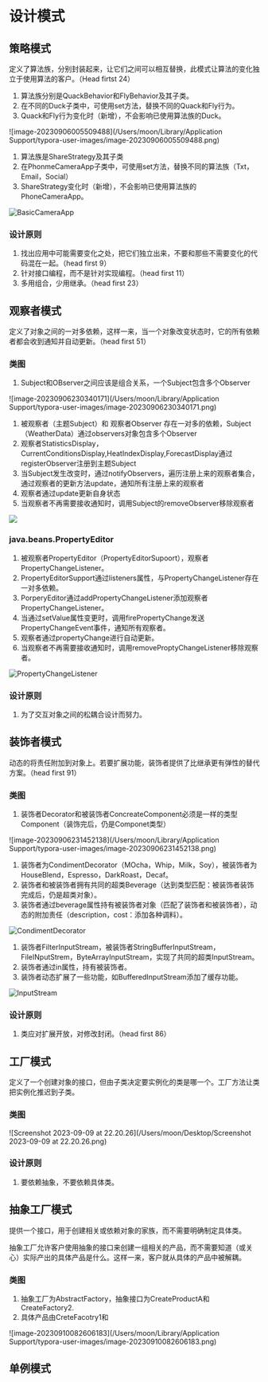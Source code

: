 # 设计模式

## 策略模式

定义了算法族，分别封装起来，让它们之间可以相互替换，此模式让算法的变化独立于使用算法的客户。（Head firtst 24）

1. 算法族分别是QuackBehavior和FlyBehavior及其子类。
2. 在不同的Duck子类中，可使用set方法，替换不同的Quack和Fly行为。
3. Quack和Fly行为变化时（新增），不会影响已使用算法族的Duck。

![image-20230906005509488](/Users/moon/Library/Application Support/typora-user-images/image-20230906005509488.png)



1. 算法族是ShareStrategy及其子类
2. 在PhonmeCameraApp子类中，可使用set方法，替换不同的算法族（Txt，Email，Social）
3. ShareStrategy变化时（新增），不会影响已使用算法族的PhoneCameraApp。

![BasicCameraApp](/Users/moon/develop/Head-First-Design-Patterns/src/headfirst/designpatterns/strategy/challenge/BasicCameraApp.png)

### 设计原则

1. 找出应用中可能需要变化之处，把它们独立出来，不要和那些不需要变化的代码混在一起。（head first 9）
2. 针对接口编程，而不是针对实现编程。（head first 11）
3. 多用组合，少用继承。（head first 23）

## 观察者模式

定义了对象之间的一对多依赖，这样一来，当一个对象改变状态时，它的所有依赖者都会收到通知并自动更新。（head first 51）

### 类图

1. Subject和OBserver之间应该是组合关系，一个Subject包含多个Observer

![image-20230906230340171](/Users/moon/Library/Application Support/typora-user-images/image-20230906230340171.png)

1. 被观察者（主题Subject）和 观察者Observer  存在一对多的依赖，Subject（WeatherData）通过observers对象包含多个Observer
2. 观察者StatisticsDisplay，CurrentConditionsDisplay,HeatIndexDisplay,ForecastDisplay通过registerObserver注册到主题Subject
3. 当Subject发生改变时，通过notifyObservers，遍历注册上来的观察者集合，通过观察者的更新方法update，通知所有注册上来的观察者
4. 观察者通过update更新自身状态
5. 当观察者不再需要接收通知时，调用Subject的removeObserver移除观察者

![](/Users/moon/develop/Head-First-Design-Patterns/src/headfirst/designpatterns/observer/weather/CurrentConditionsDisplay.png)



### java.beans.PropertyEditor

1. 被观察者PropertyEditor（PropertyEditorSupoort），观察者PropertyChangeListener。
2. PropertyEditorSupport通过listeners属性，与PropertyChangeListener存在一对多依赖。
3. PorperyEditor通过addPropertyChangeListener添加观察者PropertyChangeListener。
4. 当通过setValue属性变更时，调用firePropertyChange发送PropertyChangeEvent事件，通知所有观察者。
5. 观察者通过propertyChange进行自动更新。
6. 当观察者不再需要接收通知时，调用removeProptyChangeListener移除观察者。

![PropertyChangeListener](/Users/moon/develop/Head-First-Design-Patterns/src/headfirst/designpatterns/observer/PropertyChangeListener.png)

### 设计原则

1. 为了交互对象之间的松耦合设计而努力。

## 装饰者模式

动态的将责任附加到对象上。若要扩展功能，装饰者提供了比继承更有弹性的替代方案。（head first 91）

### 类图

1. 装饰者Decorator和被装饰者ConcreateComponent必须是一样的类型Component（装饰完后，仍是Componet类型）

![image-20230906231452138](/Users/moon/Library/Application Support/typora-user-images/image-20230906231452138.png)



1. 装饰者为CondimentDecorator（MOcha，Whip，Milk，Soy），被装饰者为HouseBlend，Espresso，DarkRoast，Decaf。
2. 装饰者和被装饰者拥有共同的超类Beverage（达到类型匹配：被装饰者装饰完成后，仍是超类对象）。
3. 装饰者通过beverage属性持有被装饰者对象（匹配了装饰者和被装饰者），动态的附加责任（description，cost：添加各种调料）。

![CondimentDecorator](/Users/moon/develop/Head-First-Design-Patterns/src/headfirst/designpatterns/decorator/starbuzz/CondimentDecorator.png)

1. 装饰者FilterInputStream，被装饰者StringBufferInputStream，FileINputStrem，ByteArrayInputStream，实现了共同的超类InputStream。
2. 装饰者通过in属性，持有被装饰者。
3. 装饰者动态扩展了一些功能，如BufferedInputStream添加了缓存功能。

![InputStream](/Users/moon/develop/Head-First-Design-Patterns/src/headfirst/designpatterns/decorator/io/InputStream.png)

### 设计原则

1. 类应对扩展开放，对修改封闭。（head first 86）

## 工厂模式

定义了一个创建对象的接口，但由子类决定要实例化的类是哪一个。工厂方法让类把实例化推迟到子类。

### 类图

![Screenshot 2023-09-09 at 22.20.26](/Users/moon/Desktop/Screenshot 2023-09-09 at 22.20.26.png)

### 设计原则

1. 要依赖抽象，不要依赖具体类。

## 抽象工厂模式

提供一个接口，用于创建相关或依赖对象的家族，而不需要明确制定具体类。

抽象工厂允许客户使用抽象的接口来创建一组相关的产品，而不需要知道（或关心）实际产出的具体产品是什么。这样一来，客户就从具体的产品中被解耦。



### 类图

1. 抽象工厂为AbstractFactory，抽象接口为CreateProductA和CreateFactory2.
2. 具体产品由CreteFacotry1和

![image-20230910082606183](/Users/moon/Library/Application Support/typora-user-images/image-20230910082606183.png)

## 单例模式